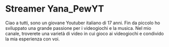 # Streamer Yana_PewYT

Ciao a tutti, sono un giovane Youtuber italiano di 17 anni. Fin da piccolo ho sviluppato una grande passione per i videogiochi e la musica. Nel mio canale, troverete una varietà di video in cui gioco ai videogiochi e condivido la mia esperienza con voi.